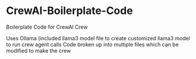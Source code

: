# CrewAI-Boilerplate-Code
Boilerplate Code for CrewAI Crew

Uses Ollama (included llama3 model file to create customized llama3 model to run crew agent calls
Code broken up into multiple files which can be modified to make the crew
